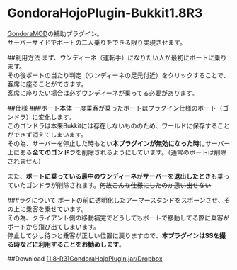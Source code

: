 # GondoraHojoPlugin-Bukkit1.8R3
[GondoraMOD][gm]の補助プラグイン。  
サーバーサイドでボートの二人乗りをできる限り実現させます。  

##利用方法
まず、ウンディーネ（運転手）になりたい人が最初にボートに乗ります。  
その後ボートの当たり判定（ウンディーネの足元付近）をクリックすることで、客席に座ることができます。  
客席に座りたい場合は必ずウンディーネが乗ってる必要があります。  

##仕様
###ボート本体
一度乗客が乗ったボートはプラグイン仕様のボート（ゴンドラ）に変化します。  
このゴンドラは本来Bukkitには存在しないもののため、ワールドに保存することができず消えてしまいます。  
その為、サーバーを停止した時もとい**本プラグインが無効になった時**にサーバー上にある**全てのゴンドラ**を削除されるようにしています。（通常のボートは削除されません）  

また、**ボートに乗っている最中のウンディーネ**が**サーバーを退出したとき**も乗っていたゴンドラが削除されます。~~何故こんな仕様にしたのか思い出せない~~  

###ラグについて
ボートの前に透明化したアーマースタンドをスポーンさせ、その上に乗客を乗せています。  
その為、クライアント側の移動補完でどうしてもボートで移動してる際に乗客がボートから飛び出てしまいます。  
停止して少し待つと乗客が正しい位置に戻りますので、**本プラグインはSSを撮る時などに利用することをお勧めします**。  

##Download
[[1.8-R3]GondoraHojoPlugin.jar/Dropbox][download]

[gm]: http://forum.minecraftuser.jp/viewtopic.php?f=13&t=22468 "GondoraMOD"
[download]: https://www.dropbox.com/s/7abbt8vqhc9mqa4/%5B1.8-R3%5DGondoraHojoPlugin.jar?dl=0 "Dropbox"